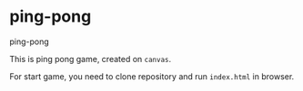 # ping-pong
ping-pong

This is ping pong game, created on ```canvas```.

For start game, you need to clone repository and run ```index.html``` in browser.
